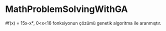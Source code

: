 # MathProblemSolvingWithGA
 
#f(x) = 15x-x², 0<x<16 fonksiyonun çözümü genetik algoritma ile aranmıştır.
